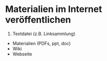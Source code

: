 Materialien im Internet veröffentlichen
=======================================

1. Textdatei (z.B. Linksammlung)
* Materialien (PDFs, ppt, doc)
* Wiki
* Webseite
